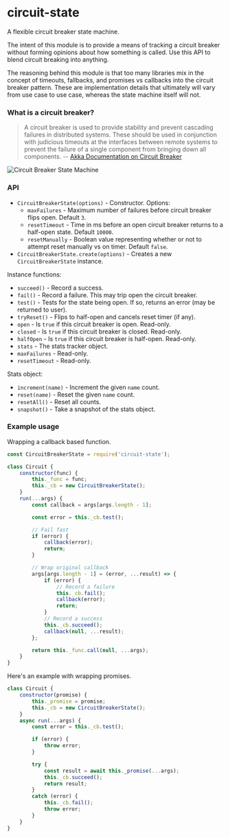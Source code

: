 
# circuit-state

A flexible circuit breaker state machine.

The intent of this module is to provide a means of tracking a circuit breaker without forming opinions about how something is called. Use this API to blend circuit breaking into anything.

The reasoning behind this module is that too many libraries mix in the concept of timeouts, fallbacks, and promises vs callbacks into the circuit breaker pattern. These are implementation details that ultimately will vary from use case to use case, whereas the state machine itself will not.

### What is a circuit breaker?

> A circuit breaker is used to provide stability and prevent cascading failures in distributed systems. These should be used in conjunction with judicious timeouts at the interfaces between remote systems to prevent the failure of a single component from bringing down all components.
-- [Akka Documentation on Circuit Breaker](https://doc.akka.io/docs/akka/2.5/common/circuitbreaker.html)

![Circuit Breaker State Machine](https://doc.akka.io/docs/akka/2.5/images/circuit-breaker-states.png)

### API

- `CircuitBreakerState(options)` - Constructor. Options:
    - `maxFailures` - Maximum number of failures before circuit breaker flips open. Default `3`.
    - `resetTimeout` - Time in ms before an open circuit breaker returns to a half-open state. Default `10000`.
    - `resetManually` - Boolean value representing whether or not to attempt reset manually vs on timer. Default `false`.
- `CircuitBreakerState.create(options)` - Creates a new `CircuitBreakerState` instance.

Instance functions:

- `succeed()` - Record a success.
- `fail()` - Record a failure. This may trip open the circuit breaker.
- `test()` - Tests for the state being open. If so, returns an error (may be returned to user).
- `tryReset()` - Flips to half-open and cancels reset timer (if any).
- `open` - Is `true` if this circuit breaker is open. Read-only.
- `closed` - Is `true` if this circuit breaker is closed. Read-only.
- `halfOpen` - Is `true` if this circuit breaker is half-open. Read-only.
- `stats` - The stats tracker object.
- `maxFailures` - Read-only.
- `resetTimeout` - Read-only.

Stats object:

- `increment(name)` - Increment the given `name` count.
- `reset(name)` - Reset the given `name` count.
- `resetAll()` - Reset all counts.
- `snapshot()` - Take a snapshot of the stats object.


### Example usage

Wrapping a callback based function.

```javascript
const CircuitBreakerState = require('circuit-state');

class Circuit {
    constructor(func) {
        this._func = func;
        this._cb = new CircuitBreakerState();
    }
    run(...args) {
        const callback = args[args.length - 1];

        const error = this._cb.test();

        // Fail fast
        if (error) {
            callback(error);
            return;
        }

        // Wrap original callback
        args[args.length - 1] = (error, ...result) => {
            if (error) {
                // Record a failure
                this._cb.fail();
                callback(error);
                return;
            }
            // Record a success
            this._cb.succeed();
            callback(null, ...result);
        };

        return this._func.call(null, ...args);
    }
}
```

Here's an example with wrapping promises.

```javascript
class Circuit {
    constructor(promise) {
        this._promise = promise;
        this._cb = new CircuitBreakerState();
    }
    async run(...args) {
        const error = this._cb.test();

        if (error) {
            throw error;
        }

        try {
            const result = await this._promise(...args);
            this._cb.succeed();
            return result;
        }
        catch (error) {
            this._cb.fail();
            throw error;
        }
    }
}
```
